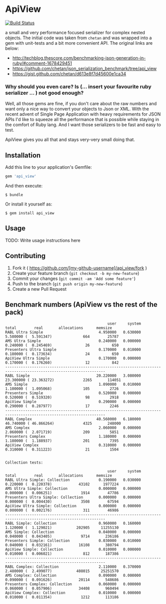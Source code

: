 # ApiView


[![Build Status](https://travis-ci.org/mindreframer/api_view.svg?branch=master)](http://travis-ci.org/mindreframer/api_view)


a small and very performance focused serializer for complex nested objects. The initial code was taken from `chetan` and was wrapped into a gem with unit-tests and a bit more convenient API. The original links are below:
  - http://techblog.thescore.com/benchmarking-json-generation-in-ruby/#comment-1678429451
  - https://github.com/chetan/json_serialization_benchmark/tree/api_view
  - https://gist.github.com/chetan/d613e8f7d45600e1ca34



### Why should you even care? Is (... insert your favourite ruby serializer ... ) not good enough?

Well, all those gems are fine, if you don't care about the raw numbers and want only a nice way to convert your objects to Json or XML. With the recent advent of Single Page Application with heavy requirements for JSON APIs I'd like to squeeze all the performance that is possible while staying in the comfort of Ruby lang. And I want those serializers to be fast and easy to test.

ApiView gives you all that and stays very-very small doing that.




## Installation

Add this line to your application's Gemfile:

```ruby
gem 'api_view'
```

And then execute:

    $ bundle

Or install it yourself as:

    $ gem install api_view

## Usage

TODO: Write usage instructions here

## Contributing

1. Fork it ( https://github.com/[my-github-username]/api_view/fork )
2. Create your feature branch (`git checkout -b my-new-feature`)
3. Commit your changes (`git commit -am 'Add some feature'`)
4. Push to the branch (`git push origin my-new-feature`)
5. Create a new Pull Request



## Benchmark numbers (ApiView vs the rest of the pack)

                                                  user     system      total        real       allocations      memsize
    RABL Ultra Simple                         4.950000   0.630000   5.580000 (  5.591347)              664        25787
    AMS Ultra Simple                          0.240000   0.000000   0.240000 (  0.245469)               26          650
    Presenters Ultra Simple                   0.170000   0.010000   0.180000 (  0.173634)               24          650
    ApiView Ultra Simple                      0.170000   0.000000   0.170000 (  0.176260)               12          842
    -------------------------------------------------------------------------------------------------------------------
    RABL Simple                              20.220000   3.080000  23.300000 ( 23.363272)             2265       114051
    AMS Simple                                1.090000   0.010000   1.100000 (  1.095068)              105         2726
    Presenters Simple                         0.520000   0.000000   0.520000 (  0.519320)               98         2918
    ApiView Simple                            0.290000   0.000000   0.290000 (  0.287977)               17         2246
    -------------------------------------------------------------------------------------------------------------------
    RABL Complex                             40.560000   6.180000  46.740000 ( 46.866264)             4325       248000
    AMS Complex                               2.060000   0.000000   2.060000 (  2.071719)              209         5851
    Presenters Complex                        1.180000   0.000000   1.180000 (  1.188937)              201         7395
    ApiView Complex                           0.310000   0.000000   0.310000 (  0.311223)               21         1504


    Collection tests:

                                                  user     system      total        real       allocations      memsize
    RABL Ultra Simple: Collection             0.190000   0.030000   0.220000 (  0.220378)            43102      1977224
    AMS Ultra Simple: Collection              0.000000   0.000000   0.000000 (  0.006251)             1914        47786
    Presenters Ultra Simple: Collection       0.000000   0.000000   0.000000 (  0.004430)             3508        67594
    ApiView Ultra Simple: Collection          0.000000   0.000000   0.000000 (  0.002176)              311        46986
    -------------------------------------------------------------------------------------------------------------------
    RABL Simple: Collection                   0.960000   0.160000   1.120000 (  1.129021)           202905     11255130
    AMS Simple: Collection                    0.040000   0.000000   0.040000 (  0.043405)             9714       236186
    Presenters Simple: Collection             0.030000   0.010000   0.040000 (  0.032161)            16108       380794
    ApiView Simple: Collection                0.010000   0.000000   0.010000 (  0.006021)              812       187386
    -------------------------------------------------------------------------------------------------------------------
    RABL Complex: Collection                  2.110000   0.370000   2.480000 (  2.499077)           408015     25251570
    AMS Complex: Collection                   0.090000   0.000000   0.090000 (  0.091626)            20114       548686
    Presenters Complex: Collection            0.060000   0.000000   0.060000 (  0.057906)            34408       960494
    ApiView Complex: Collection               0.010000   0.000000   0.010000 (  0.011354)             1212       113186
